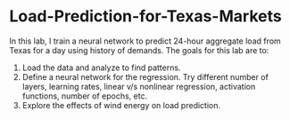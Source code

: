 # Load-Prediction-for-Texas-Markets

In this lab, I train a neural network to predict 24-hour aggregate load from Texas for a day using history of demands. The goals for this lab are to:
1. Load the data and analyze to find patterns.
2. Define a neural network for the regression. Try different number of layers, learning rates, linear v/s nonlinear regression, activation functions, number of epochs, etc.
3. Explore the effects of wind energy on load prediction. 
